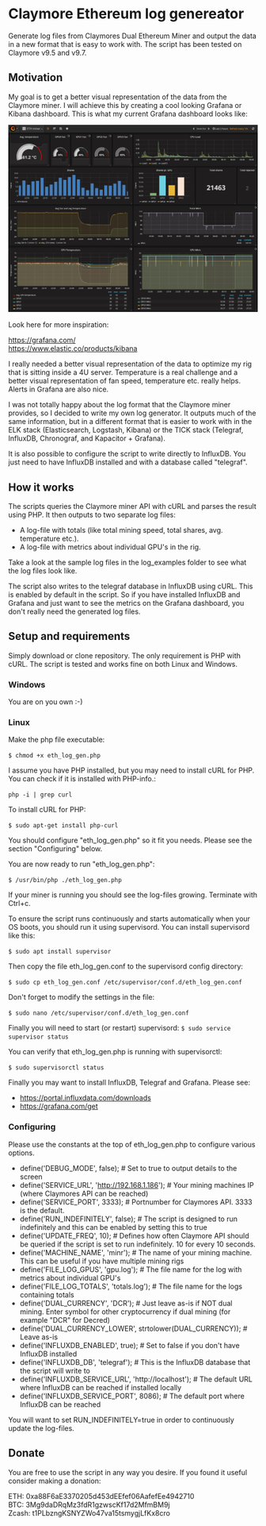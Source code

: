 # Claymore Ethereum log genereator
Generate log files from Claymores Dual Ethereum Miner and output the data in a new format 
 that is easy to work with. The script has been tested on Claymore v9.5 and v9.7.


## Motivation
My goal is to get a better visual representation of the data from the Claymore miner. I will 
achieve this by creating a cool looking Grafana or Kibana dashboard. This is what my current 
 Grafana dashboard looks like: 
 
 ![Alt text](./grafana-dashboard/grafana-screenshot_01.png?raw=true "Dashboard") 

Look here for more inspiration: 

https://grafana.com/  
https://www.elastic.co/products/kibana

I really needed a better visual representation of the data to optimize my rig that is sitting 
inside a 4U server. Temperature is a real challenge and a better visual representation of fan 
speed, temperature etc. really helps. Alerts in Grafana are also nice. 

I was not totally happy about the log format that the Claymore miner provides, so I decided 
to write my own log generator. It outputs much of the same information, but in a different 
format that is easier to work with in the ELK stack (Elasticsearch, Logstash, Kibana) or 
the TICK stack (Telegraf, InfluxDB, Chronograf, and Kapacitor + Grafana). 

It is also possible to configure the script to write directly to InfluxDB. You just need to 
have InfluxDB installed and with a database called "telegraf".


## How it works
The scripts queries the Claymore miner API with cURL and parses the result using PHP. 
It then outputs to two separate log files: 
- A log-file with totals (like total mining speed, total shares, avg. temperature etc.).
- A log-file with metrics about individual GPU's in the rig. 

Take a look at the sample log files in the log_examples folder to see what the log files look 
like.

The script also writes to the telegraf database in InfluxDB using cURL. This is enabled by 
default in the script. So if you have installed InfluxDB and Grafana and just want to see 
the metrics on the Grafana dashboard, you don't really need the generated log files.

## Setup and requirements 
Simply download or clone repository. The only requirement is PHP with cURL. The script is 
tested and works fine on both Linux and Windows.  

### Windows
You are on you own :-)

### Linux
Make the php file executable:  

`$ chmod +x eth_log_gen.php`

I assume you have PHP installed, but you may need to install cURL for PHP. You can check if it 
is installed with PHP-info.:   

`php -i | grep curl`

To install cURL for PHP:  

`$ sudo apt-get install php-curl`

You should configure "eth_log_gen.php" so it fit you needs. Please see the section "Configuring" 
below. 

You are now ready to run "eth_log_gen.php":

`$ /usr/bin/php ./eth_log_gen.php`

If your miner is running you should see the log-files growing. Terminate with Ctrl+c.

To ensure the script runs continuously and starts automatically when your OS boots, you should 
run it using supervisord. You can install supervisord like this:

`$ sudo apt install supervisor`

Then copy the file eth_log_gen.conf to the supervisord config directory:

`$ sudo cp eth_log_gen.conf /etc/supervisor/conf.d/eth_log_gen.conf`

Don't forget to modify the settings in the file: 

`$ sudo nano /etc/supervisor/conf.d/eth_log_gen.conf`

Finally you will need to start (or restart) supervisord: 
`$ sudo service supervisor status`

You can verify that eth_log_gen.php is running with supervisorctl: 

`$ sudo supervisorctl status`

Finally you may want to install InfluxDB, Telegraf and Grafana. Please see: 

  - https://portal.influxdata.com/downloads
  - https://grafana.com/get


### Configuring
Please use the constants at the top of eth_log_gen.php to configure various options. 
 
 - define('DEBUG_MODE', false);
 \# Set to true to output details to the screen
 - define('SERVICE_URL', 'http://192.168.1.186');
 \# Your mining machines IP (where Claymores API can be reached) 
 - define('SERVICE_PORT', 3333);
 \# Portnumber for Claymores API. 3333 is the default. 
 - define('RUN_INDEFINITELY', false); 
 \# The script is designed to run indefinitely and this can be enabled by setting this to true
 - define('UPDATE_FREQ', 10); 
 \# Defines how often Claymore API should be queried if the script is set to run indefinitely. 10 for every 10 seconds. 
 - define('MACHINE_NAME', 'minr');
 \# The name of your mining machine. This can be useful if you have multiple mining rigs
 - define('FILE_LOG_GPUS', 'gpu.log');
 \# The file name for the log with metrics about individual GPU's
 - define('FILE_LOG_TOTALS', 'totals.log');
 \# The file name for the logs containing totals 
 - define('DUAL_CURRENCY', 'DCR'); 
 \# Just leave as-is if NOT dual mining. Enter symbol for other cryptocurrency if dual mining (for example "DCR" for Decred)
 - define('DUAL_CURRENCY_LOWER', strtolower(DUAL_CURRENCY)); 
 \# Leave as-is
 - define('INFLUXDB_ENABLED', true);
 \# Set to false if you don't have InfluxDB installed
 - define('INFLUXDB_DB', 'telegraf');
 \# This is the InfluxDB database that the script will write to 
 - define('INFLUXDB_SERVICE_URL', 'http://localhost');
 \# The default URL where InfluxDB can be reached if installed locally
 - define('INFLUXDB_SERVICE_PORT', 8086);
 \# The default port where InfluxDB can be reached

You will want to set RUN_INDEFINITELY=true in order to continuously update the log-files.

  
## Donate
You are free to use the script in any way you desire. If you found it useful consider making 
a donation: 

ETH: 0xa88F6aE3370205d453dEEfef06AafefEe4942710  
BTC: 3Mg9daDRqMz3fdR1gzwscKf17d2MfmBM9j  
Zcash: t1PLbzngKSNYZWo47va15tsmygjLfKx8cro  


